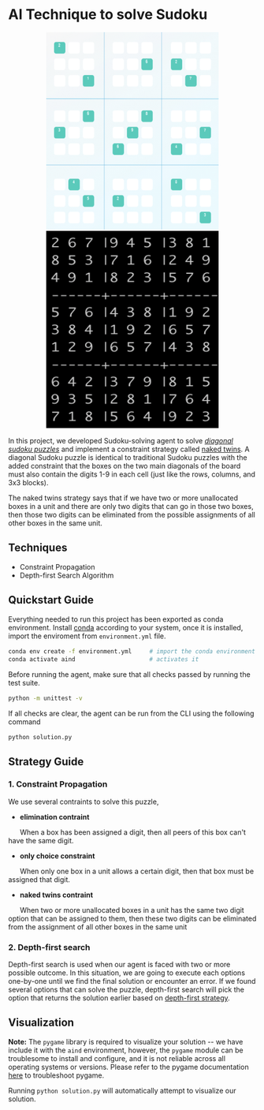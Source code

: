 # AI Technique to solve Sudoku

<p style="text-align:center;">
<img src="./images/sudoku.png" height="400" width="350" alt="sudoku-solver" />
<img src="./images/solved.png" height="400" width="350" alt="sudoku-solver" />
</p>

In this project, we developed Sudoku-solving agent to solve [_diagonal sudoku puzzles_](https://sudoku.cool/x-sudoku.php) and implement a constraint strategy called [naked twins](./pseudocode.md). A diagonal Sudoku puzzle is identical to traditional Sudoku puzzles with the added constraint that the boxes on the two main diagonals of the board must also contain the digits 1-9 in each cell (just like the rows, columns, and 3x3 blocks).

The naked twins strategy says that if we have two or more unallocated boxes in a unit and there are only two digits that can go in those two boxes, then those two digits can be eliminated from the possible assignments of all other boxes in the same unit.

## Techniques

- Constraint Propagation
- Depth-first Search Algorithm

## Quickstart Guide

Everything needed to run this project has been exported as conda environment. Install [conda](https://docs.conda.io/projects/conda/en/latest/user-guide/install/) according to your system, once it is installed, import the enviroment from `environment.yml` file.

```bash
conda env create -f environment.yml     # import the conda environment
conda activate aind                     # activates it
```

Before running the agent, make sure that all checks passed by running the test suite.

```bash
python -m unittest -v
```

If all checks are clear, the agent can be run from the CLI using the following command

```bash
python solution.py
```

## Strategy Guide

### 1. Constraint Propagation

We use several contraints to solve this puzzle,

- **elimination contraint**

&nbsp;&nbsp;&nbsp;&nbsp;&nbsp;&nbsp;When a box has been assigned a digit, then all peers of this box can't have the same digit.

- **only choice constraint**

&nbsp;&nbsp;&nbsp;&nbsp;&nbsp;&nbsp;When only one box in a unit allows a certain digit, then that box must be assigned that digit.

- **naked twins contraint**

&nbsp;&nbsp;&nbsp;&nbsp;&nbsp;&nbsp;When two or more unallocated boxes in a unit has the same two digit option that can be assigned to them, then these two digits can be eliminated from the assignment of all other boxes in the same unit

### 2. Depth-first search

Depth-first search is used when our agent is faced with two or more possible outcome. In this situation, we are going to execute each options one-by-one until we find the final solution or encounter an error. If we found several options that can solve the puzzle, depth-first search will pick the option that returns the solution earlier based on [depth-first strategy](https://en.wikipedia.org/wiki/Depth-first_search).

## Visualization

**Note:** The `pygame` library is required to visualize your solution -- we have include it with the `aind` environment, however, the `pygame` module can be troublesome to install and configure, and it is not reliable across all operating systems or versions. Please refer to the pygame documentation [here](http://www.pygame.org/download.shtml) to troubleshoot pygame.

Running `python solution.py` will automatically attempt to visualize our solution.
